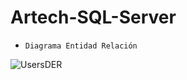 # Artech-SQL-Server

- `Diagrama Entidad Relación`

![UsersDER](https://user-images.githubusercontent.com/83089714/171699642-4a2cc097-85c3-4ef1-ae0a-c4a40a185b65.png)
